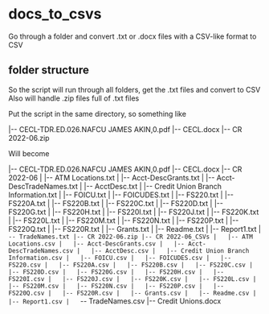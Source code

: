 # docs_to_csvs
Go through a folder and convert .txt or .docx files with a CSV-like format to CSV

## folder structure

So the script will run through all folders, get the .txt files and convert to CSV
Also will handle .zip files full of .txt files

Put the script in the same directory, so something like

|-- CECL-TDR.ED.026.NAFCU JAMES AKIN,0.pdf
|-- CECL.docx
|-- CR 2022-06.zip

Will become

|-- CECL-TDR.ED.026.NAFCU JAMES AKIN,0.pdf
|-- CECL.docx
|-- CR 2022-06
|   |-- ATM Locations.txt
|   |-- Acct-DescGrants.txt
|   |-- Acct-DescTradeNames.txt
|   |-- AcctDesc.txt
|   |-- Credit Union Branch Information.txt
|   |-- FOICU.txt
|   |-- FOICUDES.txt
|   |-- FS220.txt
|   |-- FS220A.txt
|   |-- FS220B.txt
|   |-- FS220C.txt
|   |-- FS220D.txt
|   |-- FS220G.txt
|   |-- FS220H.txt
|   |-- FS220I.txt
|   |-- FS220J.txt
|   |-- FS220K.txt
|   |-- FS220L.txt
|   |-- FS220M.txt
|   |-- FS220N.txt
|   |-- FS220P.txt
|   |-- FS220Q.txt
|   |-- FS220R.txt
|   |-- Grants.txt
|   |-- Readme.txt
|   |-- Report1.txt
|   `-- TradeNames.txt
|-- CR 2022-06.zip
|-- CR 2022-06_CSVs
|   |-- ATM Locations.csv
|   |-- Acct-DescGrants.csv
|   |-- Acct-DescTradeNames.csv
|   |-- AcctDesc.csv
|   |-- Credit Union Branch Information.csv
|   |-- FOICU.csv
|   |-- FOICUDES.csv
|   |-- FS220.csv
|   |-- FS220A.csv
|   |-- FS220B.csv
|   |-- FS220C.csv
|   |-- FS220D.csv
|   |-- FS220G.csv
|   |-- FS220H.csv
|   |-- FS220I.csv
|   |-- FS220J.csv
|   |-- FS220K.csv
|   |-- FS220L.csv
|   |-- FS220M.csv
|   |-- FS220N.csv
|   |-- FS220P.csv
|   |-- FS220Q.csv
|   |-- FS220R.csv
|   |-- Grants.csv
|   |-- Readme.csv
|   |-- Report1.csv
|   `-- TradeNames.csv
|-- Credit Unions.docx
